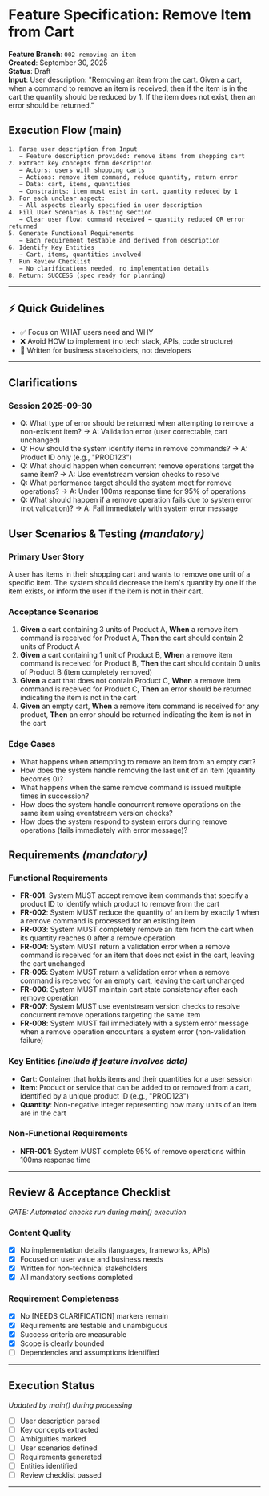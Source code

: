 # Feature Specification: Remove Item from Cart

**Feature Branch**: `002-removing-an-item`  
**Created**: September 30, 2025  
**Status**: Draft  
**Input**: User description: "Removing an item from the cart. Given a cart, when a command to remove an item is received, then if the item is in the cart the quantity should be reduced by 1. If the item does not exist, then an error should be returned."

## Execution Flow (main)
```
1. Parse user description from Input
   → Feature description provided: remove items from shopping cart
2. Extract key concepts from description
   → Actors: users with shopping carts
   → Actions: remove item command, reduce quantity, return error
   → Data: cart, items, quantities
   → Constraints: item must exist in cart, quantity reduced by 1
3. For each unclear aspect:
   → All aspects clearly specified in user description
4. Fill User Scenarios & Testing section
   → Clear user flow: command received → quantity reduced OR error returned
5. Generate Functional Requirements
   → Each requirement testable and derived from description
6. Identify Key Entities
   → Cart, items, quantities involved
7. Run Review Checklist
   → No clarifications needed, no implementation details
8. Return: SUCCESS (spec ready for planning)
```

---

## ⚡ Quick Guidelines
- ✅ Focus on WHAT users need and WHY
- ❌ Avoid HOW to implement (no tech stack, APIs, code structure)
- 👥 Written for business stakeholders, not developers

---

## Clarifications

### Session 2025-09-30
- Q: What type of error should be returned when attempting to remove a non-existent item? → A: Validation error (user correctable, cart unchanged)
- Q: How should the system identify items in remove commands? → A: Product ID only (e.g., "PROD123")
- Q: What should happen when concurrent remove operations target the same item? → A: Use eventstream version checks to resolve
- Q: What performance target should the system meet for remove operations? → A: Under 100ms response time for 95% of operations
- Q: What should happen if a remove operation fails due to system error (not validation)? → A: Fail immediately with system error message

## User Scenarios & Testing *(mandatory)*

### Primary User Story
A user has items in their shopping cart and wants to remove one unit of a specific item. The system should decrease the item's quantity by one if the item exists, or inform the user if the item is not in their cart.

### Acceptance Scenarios
1. **Given** a cart containing 3 units of Product A, **When** a remove item command is received for Product A, **Then** the cart should contain 2 units of Product A
2. **Given** a cart containing 1 unit of Product B, **When** a remove item command is received for Product B, **Then** the cart should contain 0 units of Product B (item completely removed)
3. **Given** a cart that does not contain Product C, **When** a remove item command is received for Product C, **Then** an error should be returned indicating the item is not in the cart
4. **Given** an empty cart, **When** a remove item command is received for any product, **Then** an error should be returned indicating the item is not in the cart

### Edge Cases
- What happens when attempting to remove an item from an empty cart?
- How does the system handle removing the last unit of an item (quantity becomes 0)?
- What happens when the same remove command is issued multiple times in succession?
- How does the system handle concurrent remove operations on the same item using eventstream version checks?
- How does the system respond to system errors during remove operations (fails immediately with error message)?

## Requirements *(mandatory)*

### Functional Requirements
- **FR-001**: System MUST accept remove item commands that specify a product ID to identify which product to remove from the cart
- **FR-002**: System MUST reduce the quantity of an item by exactly 1 when a remove command is processed for an existing item
- **FR-003**: System MUST completely remove an item from the cart when its quantity reaches 0 after a remove operation
- **FR-004**: System MUST return a validation error when a remove command is received for an item that does not exist in the cart, leaving the cart unchanged
- **FR-005**: System MUST return a validation error when a remove command is received for an empty cart, leaving the cart unchanged
- **FR-006**: System MUST maintain cart state consistency after each remove operation
- **FR-007**: System MUST use eventstream version checks to resolve concurrent remove operations targeting the same item
- **FR-008**: System MUST fail immediately with a system error message when a remove operation encounters a system error (non-validation failure)

### Key Entities *(include if feature involves data)*
- **Cart**: Container that holds items and their quantities for a user session
- **Item**: Product or service that can be added to or removed from a cart, identified by a unique product ID (e.g., "PROD123")
- **Quantity**: Non-negative integer representing how many units of an item are in the cart

### Non-Functional Requirements
- **NFR-001**: System MUST complete 95% of remove operations within 100ms response time

---

## Review & Acceptance Checklist
*GATE: Automated checks run during main() execution*

### Content Quality
- [x] No implementation details (languages, frameworks, APIs)
- [x] Focused on user value and business needs
- [x] Written for non-technical stakeholders
- [x] All mandatory sections completed

### Requirement Completeness
- [x] No [NEEDS CLARIFICATION] markers remain
- [x] Requirements are testable and unambiguous  
- [x] Success criteria are measurable
- [x] Scope is clearly bounded
- [ ] Dependencies and assumptions identified

---

## Execution Status
*Updated by main() during processing*

- [ ] User description parsed
- [ ] Key concepts extracted
- [ ] Ambiguities marked
- [ ] User scenarios defined
- [ ] Requirements generated
- [ ] Entities identified
- [ ] Review checklist passed

---
